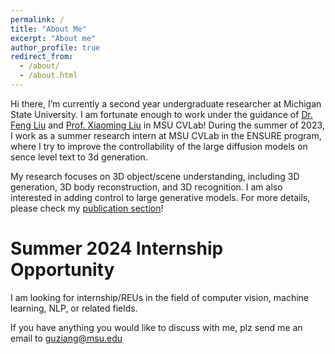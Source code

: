 ```yaml
---
permalink: /
title: "About Me"
excerpt: "About me"
author_profile: true
redirect_from: 
  - /about/
  - /about.html
---
```


Hi there, I’m currently a second year undergraduate researcher at Michigan State University. I am fortunate enough to work under the guidance of [Dr. Feng Liu](https://liufeng2915.github.io) and [Prof. Xiaoming Liu](http://www.cse.msu.edu/~liuxm/index2.html) in MSU CVLab! During the summer of 2023, I work as a summer research intern at MSU CVLab in the ENSURE program, where I try to improve the controllability of the large diffusion models on sence level text to 3d generation.

My research focuses on 3D object/scene understanding, including 3D generation, 3D body reconstruction, and 3D recognition. I am also interested in adding control to large generative models. For more details, please check my [publication section](https://zianggu1.github.io/publications/)!  


Summer 2024 Internship Opportunity
======
I am looking for internship/REUs in the field of computer vision, machine learning, NLP, or related fields. 

If you have anything you would like to discuss with me, plz send me an email to guziang@msu.edu 


